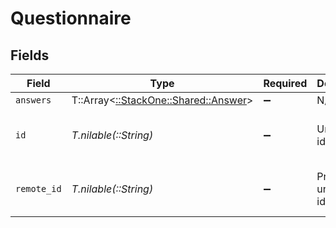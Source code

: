 # Questionnaire


## Fields

| Field                                                                 | Type                                                                  | Required                                                              | Description                                                           | Example                                                               |
| --------------------------------------------------------------------- | --------------------------------------------------------------------- | --------------------------------------------------------------------- | --------------------------------------------------------------------- | --------------------------------------------------------------------- |
| `answers`                                                             | T::Array<[::StackOne::Shared::Answer](../../models/shared/answer.md)> | :heavy_minus_sign:                                                    | N/A                                                                   |                                                                       |
| `id`                                                                  | *T.nilable(::String)*                                                 | :heavy_minus_sign:                                                    | Unique identifier                                                     | 8187e5da-dc77-475e-9949-af0f1fa4e4e3                                  |
| `remote_id`                                                           | *T.nilable(::String)*                                                 | :heavy_minus_sign:                                                    | Provider's unique identifier                                          | 8187e5da-dc77-475e-9949-af0f1fa4e4e3                                  |